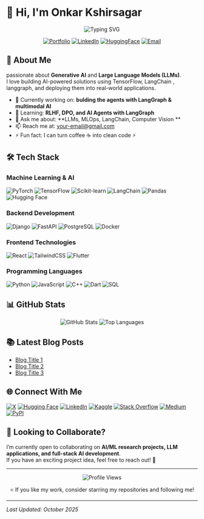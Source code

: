 # 👋 Hi, I'm Onkar Kshirsagar 

<div align="center">
  <img src="https://readme-typing-svg.herokuapp.com?font=Fira+Code&pause=1000&color=2196F3&center=true&vCenter=true&width=435&lines=LLM+%26+Generative+AI+Specialist;Full+Stack+AI+Developer" alt="Typing SVG" />
  
  [![Portfolio](https://img.shields.io/badge/Portfolio-20B2AA?style=for-the-badge&logo=About.me&logoColor=white)](https://your-portfolio-link.com)
  [![LinkedIn](https://img.shields.io/badge/LinkedIn-0077B5?style=for-the-badge&logo=LinkedIn&logoColor=white)](https://www.linkedin.com/in/your-linkedin-id)
  [![HuggingFace](https://img.shields.io/badge/🤗_Hugging_Face-FFCA1B?style=for-the-badge)](https://huggingface.co/your-hf-username)
  [![Email](https://img.shields.io/badge/Email-EA4335?style=for-the-badge&logo=gmail&logoColor=white)](mailto:your-email@gmail.com)
</div>

## 🤖 About Me
 passionate about **Generative AI** and **Large Language Models (LLMs)**.  
I love building AI-powered solutions using  TensorFlow, LangChain , langgraph, and deploying them into real-world applications.  

- 🔭 Currently working on: **bulding the agents with LangGraph & multimodal AI**  
- 🌱 Learning: **RLHF, DPO, and AI Agents with LangGraph**  
- 💬 Ask me about: **LLMs, MLOps, LangChain, Computer Vision **  
- 📫 Reach me at: [your-email@gmail.com](mailto:your-email@gmail.com)  
- ⚡ Fun fact: I can turn coffee ☕ into clean code ⚡  

## 🛠️ Tech Stack

### Machine Learning & AI
![PyTorch](https://img.shields.io/badge/PyTorch-EE4C2C?style=for-the-badge&logo=pytorch&logoColor=white)
![TensorFlow](https://img.shields.io/badge/TensorFlow-FF6F00?style=for-the-badge&logo=tensorflow&logoColor=white)
![Scikit-learn](https://img.shields.io/badge/scikit--learn-white.svg?style=for-the-badge&logo=scikit-learn&logoColor=black)
![LangChain](https://img.shields.io/badge/langchain-1C3C3C?style=for-the-badge&logo=langchain&logoColor=white)
![Pandas](https://img.shields.io/badge/Pandas-2C2D72?style=for-the-badge&logo=pandas&logoColor=white)
![Hugging Face](https://img.shields.io/badge/🤗_Transformers-FFD21E?style=for-the-badge)

### Backend Development
![Django](https://img.shields.io/badge/Django-092E20?style=for-the-badge&logo=django&logoColor=green)
![FastAPI](https://img.shields.io/badge/fastapi-109989?style=for-the-badge&logo=FASTAPI&logoColor=white)
![PostgreSQL](https://img.shields.io/badge/postgresql-336791?style=for-the-badge&logo=postgresql&logoColor=white)
![Docker](https://img.shields.io/badge/Docker-2496ED?style=for-the-badge&logo=docker&logoColor=white)

### Frontend Technologies
![React](https://img.shields.io/badge/React-20232A?style=for-the-badge&logo=react&logoColor=61DAFB)
![TailwindCSS](https://img.shields.io/badge/Tailwind_CSS-38B2AC?style=for-the-badge&logo=tailwind-css&logoColor=white)
![Flutter](https://img.shields.io/badge/Flutter-02569B?style=for-the-badge&logo=flutter&logoColor=white)

### Programming Languages
![Python](https://img.shields.io/badge/python-blue?style=for-the-badge&logo=python&logoColor=white)
![JavaScript](https://img.shields.io/badge/javascript-FFCA1B?style=for-the-badge&logo=javascript&logoColor=black)
![C++](https://img.shields.io/badge/c%2B%2B-purple?style=for-the-badge&logo=cplusplus&logoColor=white)
![Dart](https://img.shields.io/badge/dart-white?style=for-the-badge&logo=dart&logoColor=blue)
![SQL](https://img.shields.io/badge/SQL-blue?style=for-the-badge&logo=sqlite&logoColor=white)

## 📊 GitHub Stats

<div align="center">
  <img src="https://github-readme-stats.vercel.app/api?username=your-github-username&show_icons=true&theme=radical" alt="GitHub Stats" />  
  <img src="https://github-readme-stats.vercel.app/api/top-langs/?username=your-github-username&layout=compact&theme=radical" alt="Top Languages" />
</div>

## 📚 Latest Blog Posts
<!-- BLOG-POST-LIST:START -->
- [Blog Title 1](https://your-blog-link.com)
- [Blog Title 2](https://your-blog-link.com)
- [Blog Title 3](https://your-blog-link.com)
<!-- BLOG-POST-LIST:END -->

## 🌐 Connect With Me
[![X](https://img.shields.io/badge/X-000000?style=for-the-badge&logo=x&logoColor=white)](https://x.com/your-twitter)
[![Hugging Face](https://img.shields.io/badge/🤗_HuggingFace-FFD21E?style=for-the-badge)](https://huggingface.co/your-hf-username)
[![LinkedIn](https://img.shields.io/badge/LinkedIn-0077B5?style=for-the-badge&logo=linkedin&logoColor=white)](https://www.linkedin.com/in/your-linkedin-id)
[![Kaggle](https://img.shields.io/badge/kaggle-0077B5?style=for-the-badge&logo=kaggle&logoColor=white)](https://www.kaggle.com/your-kaggle-username)
[![Stack Overflow](https://img.shields.io/badge/Stack_Overflow-FE7A16?style=for-the-badge&logo=stack-overflow&logoColor=white)](https://stackoverflow.com/users/your-stackoverflow-id)
[![Medium](https://img.shields.io/badge/Medium-black?style=for-the-badge&logo=Medium&logoColor=white)](https://medium.com/@your-medium)
[![PyPI](https://img.shields.io/badge/pypi-blue?style=for-the-badge&logo=pypi&logoColor=yellow)](https://pypi.org/user/your-pypi-username/)

## 🤝 Looking to Collaborate?
I’m currently open to collaborating on **AI/ML research projects, LLM applications, and full-stack AI development**.  
If you have an exciting project idea, feel free to reach out! 🚀  

---
<div align="center">
  <img src="https://komarev.com/ghpvc/?username=your-github-username&style=flat-square&color=blue" alt="Profile Views"/>
  
  ⭐ If you like my work, consider starring my repositories and following me!
</div>

---
*Last Updated: October 2025*
